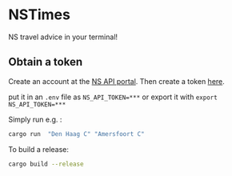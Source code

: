# NSTimes

NS travel advice in your terminal!

## Obtain a token
Create an account at the [NS API portal](https://apiportal.ns.nl/signin). Then create a token [here](https://apiportal.ns.nl/api-details#api=reisinformatie-api).

put it in an `.env` file as `NS_API_TOKEN=***` or export it with `export NS_API_TOKEN=***`

Simply run e.g. :
```bash
cargo run  "Den Haag C" "Amersfoort C" 
```

To build a release:

```bash
cargo build --release   
```